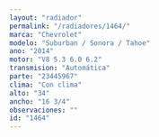 ```yaml
---
layout: "radiador"
permalink: "/radiadores/1464/"
marca: "Chevrolet"
modelo: "Suburban / Sonora / Tahoe"
ano: "2014"
motor: "V8 5.3 6.0 6.2"
transmision: "Automática"
parte: "23445967"
clima: "Con clima"
alto: "34"
ancho: "16 3/4"
observaciones: ""
id: "1464"
---
```


